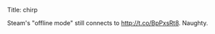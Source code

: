 Title: chirp

Steam's "offline mode" still connects to <a href="http://t.co/BpPxsRt8">http://t.co/BpPxsRt8</a>. Naughty.

